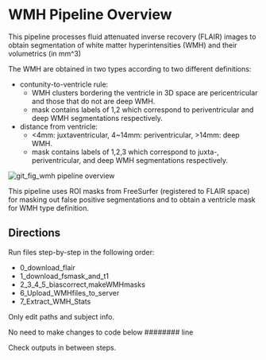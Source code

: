 # WMH Pipeline Overview

This pipeline processes fluid attenuated inverse recovery (FLAIR) images to obtain segmentation of white matter hyperintensities (WMH) and their volumetrics (in mm^3)

The WMH are obtained in two types according to two different definitions:
* contunity-to-ventricle rule: 
  * WMH clusters bordering the ventricle in 3D space are pericentricular and those that do not are deep WMH.
  * mask contains labels of 1,2 which correspond to periventricular and deep WMH segmentations respectively.
* distance from ventricle: 
  * <4mm: juxtaventricular, 4~14mm: periventricular, >14mm: deep WMH.
  * mask contains labels of 1,2,3 which correspond to juxta-, periventricular, and deep WMH segmentations respectively. 

![git_fig_wmh pipeline overview](https://user-images.githubusercontent.com/46069735/138241103-d4391085-c831-46ba-8391-6b2e2617c27c.PNG)

This pipeline uses ROI masks from FreeSurfer (registered to FLAIR space) for masking out false positive segmentations and to obtain a ventricle mask for WMH type definition.


## Directions
Run files step-by-step in the following order:
* 0_download_flair
* 1_download_fsmask_and_t1
* 2_3_4_5_biascorrect,makeWMHmasks
* 6_Upload_WMHfiles_to_server
* 7_Extract_WMH_Stats

Only edit paths and subject info.

No need to make changes to code below ######## line

Check outputs in between steps.
